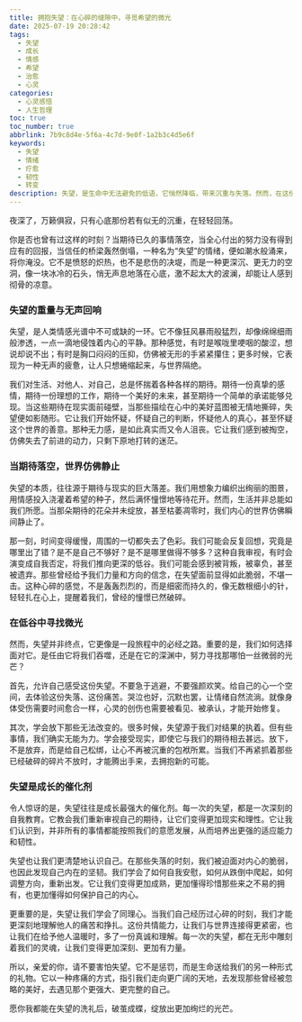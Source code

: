 ```yaml
---
title: 拥抱失望：在心碎的缝隙中，寻觅希望的微光
date: 2025-07-19 20:28:42
tags:
  - 失望
  - 成长
  - 情感
  - 希望
  - 治愈
  - 心灵
categories:
  - 心灵感悟
  - 人生哲理
toc: true
toc_number: true
abbrlink: 7b9c8d4e-5f6a-4c7d-9e0f-1a2b3c4d5e6f
keywords:
  - 失望
  - 情绪
  - 疗愈
  - 韧性
  - 转变
description: 失望，是生命中无法避免的低语，它悄然降临，带来沉重与失落。然而，在这份心碎的缝隙里，我们总能寻觅到希望的微光。本文将带你深入感受失望的重量，理解它如何塑造我们，并最终学会温柔地拥抱它，从中汲取成长的力量，走向更明亮、更坚韧的未来。
---
```


夜深了，万籁俱寂，只有心底那份若有似无的沉重，在轻轻回荡。

你是否也曾有过这样的时刻？当期待已久的事情落空，当全心付出的努力没有得到应有的回报，当信任的桥梁轰然倒塌，一种名为“失望”的情绪，便如潮水般涌来，将你淹没。它不是愤怒的炽热，也不是悲伤的决堤，而是一种更深沉、更无力的空洞，像一块冰冷的石头，悄无声息地落在心底，激不起太大的波澜，却能让人感到彻骨的凉意。

### 失望的重量与无声回响

失望，是人类情感光谱中不可或缺的一环。它不像狂风暴雨般猛烈，却像绵绵细雨般渗透，一点一滴地侵蚀着内心的平静。那种感觉，有时是喉咙里哽咽的酸涩，想说却说不出；有时是胸口闷闷的压抑，仿佛被无形的手紧紧攥住；更多时候，它表现为一种无声的疲惫，让人只想蜷缩起来，与世界隔绝。

我们对生活、对他人、对自己，总是怀揣着各种各样的期待。期待一份真挚的感情，期待一份理想的工作，期待一个美好的未来，甚至期待一个简单的承诺能够兑现。当这些期待在现实面前碰壁，当那些描绘在心中的美好蓝图被无情地撕碎，失望便如影随形。它让我们开始怀疑，怀疑自己的判断，怀疑他人的真心，甚至怀疑这个世界的善意。那种无力感，是如此真实而又令人沮丧。它让我们感到被掏空，仿佛失去了前进的动力，只剩下原地打转的迷茫。

### 当期待落空，世界仿佛静止

失望的本质，往往源于期待与现实的巨大落差。我们用想象力编织出绚丽的图景，用情感投入浇灌着希望的种子，然后满怀憧憬地等待花开。然而，生活并非总能如我们所愿。当那朵期待的花朵并未绽放，甚至枯萎凋零时，我们内心的世界仿佛瞬间静止了。

那一刻，时间变得缓慢，周围的一切都失去了色彩。我们可能会反复回想，究竟是哪里出了错？是不是自己不够好？是不是哪里做得不够多？这种自我审视，有时会演变成自我否定，将我们推向更深的低谷。我们可能会感到被背叛，被辜负，甚至被遗弃。那些曾经给予我们力量和方向的信念，在失望面前显得如此脆弱，不堪一击。这种心碎的感觉，不是轰轰烈烈的，而是细密而持久的，像无数根细小的针，轻轻扎在心上，提醒着我们，曾经的憧憬已然破碎。

### 在低谷中寻找微光

然而，失望并非终点，它更像是一段旅程中的必经之路。重要的是，我们如何选择面对它。是任由它将我们吞噬，还是在它的深渊中，努力寻找那哪怕一丝微弱的光芒？

首先，允许自己感受这份失望。不要急于逃避，不要强颜欢笑。给自己的心一个空间，去体验这份失落、这份痛苦。哭泣也好，沉默也罢，让情绪自然流淌。就像身体受伤需要时间愈合一样，心灵的创伤也需要被看见、被承认，才能开始修复。

其次，学会放下那些无法改变的。很多时候，失望源于我们对结果的执着。但有些事情，我们确实无能为力。学会接受现实，即使它与我们的期待相去甚远。放下，不是放弃，而是给自己松绑，让心不再被沉重的包袱所累。当我们不再紧抓着那些已经破碎的碎片不放时，才能腾出手来，去拥抱新的可能。

### 失望是成长的催化剂

令人惊讶的是，失望往往是成长最强大的催化剂。每一次的失望，都是一次深刻的自我教育。它教会我们重新审视自己的期待，让它们变得更加现实和理性。它让我们认识到，并非所有的事情都能按照我们的意愿发展，从而培养出更强的适应能力和韧性。

失望也让我们更清楚地认识自己。在那些失落的时刻，我们被迫面对内心的脆弱，也因此发现自己内在的坚韧。我们学会了如何自我安慰，如何从跌倒中爬起，如何调整方向，重新出发。它让我们变得更加成熟，更加懂得珍惜那些来之不易的拥有，也更加懂得如何保护自己的内心。

更重要的是，失望让我们学会了同理心。当我们自己经历过心碎的时刻，我们才能更深刻地理解他人的痛苦和挣扎。这份共情能力，让我们与世界连接得更紧密，也让我们在给予他人温暖时，多了一份真诚和理解。每一次的失望，都在无形中雕刻着我们的灵魂，让我们变得更加深刻、更加有力量。

所以，亲爱的你，请不要害怕失望。它不是惩罚，而是生命送给我们的另一种形式的礼物。它以一种疼痛的方式，指引我们走向更广阔的天地，去发现那些曾经被忽略的美好，去遇见那个更强大、更完整的自己。

愿你我都能在失望的洗礼后，破茧成蝶，绽放出更加绚烂的光芒。